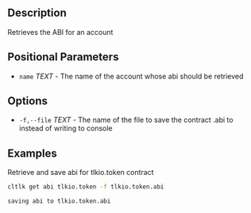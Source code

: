 ## Description
Retrieves the ABI for an account

## Positional Parameters
- `name` _TEXT_ - The name of the account whose abi should be retrieved

## Options
- `-f,--file` _TEXT_ - The name of the file to save the contract .abi to instead of writing to console

## Examples
Retrieve and save abi for tlkio.token contract

```sh
cltlk get abi tlkio.token -f tlkio.token.abi
```
```console
saving abi to tlkio.token.abi
```
